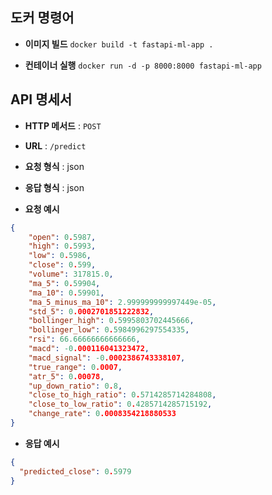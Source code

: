 ## **도커 명령어**

- **이미지 빌드**
`docker build -t fastapi-ml-app .`

- **컨테이너 실행**
`docker run -d -p 8000:8000 fastapi-ml-app`

## **API 명세서**

- **HTTP 메서드** : `POST`

- **URL** : `/predict`

- **요청 형식** : json

- **응답 형식** : json

- **요청 예시**
```json
{
    "open": 0.5987,
    "high": 0.5993,
    "low": 0.5986,
    "close": 0.599,
    "volume": 317815.0,
    "ma_5": 0.59904,
    "ma_10": 0.59901,
    "ma_5_minus_ma_10": 2.999999999997449e-05,
    "std_5": 0.0002701851222832,
    "bollinger_high": 0.5995803702445666,
    "bollinger_low": 0.5984996297554335,
    "rsi": 66.66666666666666,
    "macd": -0.000116041323472,
    "macd_signal": -0.0002386743338107,
    "true_range": 0.0007,
    "atr_5": 0.00078,
    "up_down_ratio": 0.8,
    "close_to_high_ratio": 0.5714285714284808,
    "close_to_low_ratio": 0.4285714285715192,
    "change_rate": 0.0008354218880533
}
```
- **응답 예시**
```json
{
  "predicted_close": 0.5979
}
```